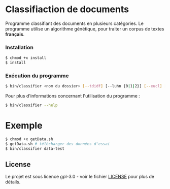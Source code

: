 # Classifiaction de documents

Programme classifiant des documents en plusieurs catégories. Le programme utilise un algorithme génétique, pour traiter un corpus de textes **français**.


### Installation

```sh
$ chmod +x install
$ install
```

### Exécution du programme

```sh
$ bin/classifier <nom du dossier> [--tdidf] [--luhn {0|1|2}] [--eucl] [--cos] [--help] [--usage]
```

Pour plus d'informations concernant l'utilisation du programme :
```sh
$ bin/classifier --help
```

# Exemple

```sh
$ chmod +x getData.sh
$ getData.sh # télécharger des données d'essai
$ bin/classifier data-test
```


## License

Le projet est sous licence gpl-3.0 - voir le fichier [LICENSE](LICENSE) pour plus de détails.

